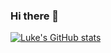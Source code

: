 ### Hi there 👋

<!--
**LukeArenas/LukeArenas** is a ✨ _special_ ✨ repository because its `README.md` (this file) appears on your GitHub profile.

Here are some ideas to get you started:

- 🔭 I’m currently working on ...
- 🌱 I’m currently learning TypeScript
- 🤔 I’m looking for help with ...
- 💬 Ask me about ...
- 📫 How to reach me: ...
- 😄 Pronouns: ...
- ⚡ Fun fact: ...
-->


[![Luke's GitHub stats](https://github-readme-stats.vercel.app/api?username=LukeArenas)](https://github.com/anuraghazra/github-readme-stats)